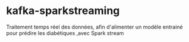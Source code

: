 # kafka-sparkstreaming
Traitement temps réel des données, afin d'alimenter un modéle entrainé pour prédire les diabétiques ,avec Spark stream
